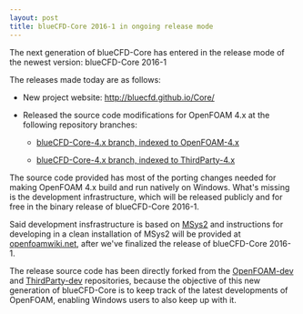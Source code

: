 ```yaml
---
layout: post
title: blueCFD-Core 2016-1 in ongoing release mode
---
```


The next generation of blueCFD-Core has entered in the release mode of the
newest version: blueCFD-Core 2016-1

The releases made today are as follows:

  * New project website: http://bluecfd.github.io/Core/
  
  * Released the source code modifications for OpenFOAM 4.x at the following
  repository branches:

    * [blueCFD-Core-4.x branch, indexed to OpenFOAM-4.x](https://github.com/blueCFD/OpenFOAM-dev/tree/blueCFD-Core-4.x)

    * [blueCFD-Core-4.x branch, indexed to ThirdParty-4.x](https://github.com/blueCFD/ThirdParty-dev/tree/blueCFD-Core-4.x)


The source code provided has most of the porting changes needed for making
OpenFOAM 4.x build and run natively on Windows. What's missing is the development
infrastructure, which will be released publicly and for free in the binary
release of blueCFD-Core 2016-1.

Said development insfrastructure is based on [MSys2](https://msys2.github.io/)
and instructions for developing in a clean installation of MSys2 will be
provided at [openfoamwiki.net](http://openfoamwiki.net), after we've finalized
the release of blueCFD-Core 2016-1.

The release source code has been directly forked from the [OpenFOAM-dev](https://github.com/OpenFOAM/OpenFOAM-dev)
and [ThirdParty-dev](https://github.com/OpenFOAM/ThirdParty-dev) repositories,
because the objective of this new generation of blueCFD-Core is to keep track
of the latest developments of OpenFOAM, enabling Windows users to also keep up
with it.
